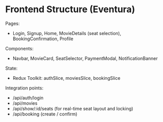 # Frontend Structure (Eventura)

Pages:
- Login, Signup, Home, MovieDetails (seat selection), BookingConfirmation, Profile

Components:
- Navbar, MovieCard, SeatSelector, PaymentModal, NotificationBanner

State:
- Redux Toolkit: authSlice, moviesSlice, bookingSlice

Integration points:
- /api/auth/login
- /api/movies
- /api/show/:id/seats (for real-time seat layout and locking)
- /api/booking (create / confirm)
